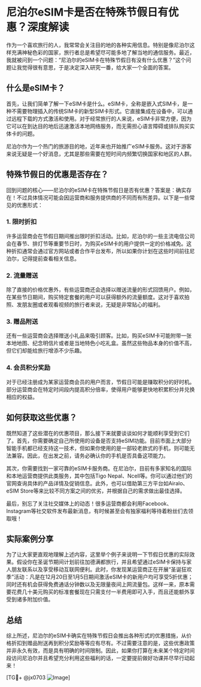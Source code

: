 # 尼泊尔eSIM卡是否在特殊节假日有优惠？深度解读

作为一个喜欢旅行的人，我常常会关注目的地的各种实用信息。特别是像尼泊尔这样充满神秘色彩的国家，旅行者总是希望尽可能多地了解当地的通信服务。最近，我就被问到一个问题：“尼泊尔的eSIM卡在特殊节假日有没有什么优惠？”这个问题让我觉得很有意思，于是决定深入研究一番，给大家一个全面的答案。

## 什么是eSIM卡？

首先，让我们简单了解一下eSIM卡是什么。eSIM卡，全称是嵌入式SIM卡，是一种不需要物理插入的传统SIM卡的新型SIM卡形式。它直接集成在设备中，可以通过远程下载的方式激活和使用。对于经常旅行的人来说，eSIM卡非常方便，因为它可以在到达目的地后迅速激活本地网络服务，而无需担心语言障碍或排队购买实体卡的问题。

尼泊尔作为一个热门的旅游目的地，近年来也开始推广eSIM卡服务。这对于游客来说无疑是一个好消息，尤其是那些需要在短时间内频繁切换国家和地区的人群。

## 特殊节假日的优惠是否存在？

回到问题的核心——尼泊尔的eSIM卡在特殊节假日是否有优惠？答案是：确实存在！不过具体情况可能会因运营商和服务提供商的不同而有所差异。以下是一些常见的优惠形式：

### 1. 限时折扣

许多运营商会在节假日期间推出限时折扣活动。比如，尼泊尔的一些主流电信公司会在春节、排灯节等重要节日时，为购买eSIM卡的用户提供一定的价格减免。这种折扣通常会通过官方网站或者合作平台发布，所以如果你计划在这些时间前往尼泊尔，记得提前查看相关信息。

### 2. 流量赠送

除了直接的价格优惠外，有些运营商还会选择以赠送流量的形式回馈用户。例如，在某些节日期间，购买特定套餐的用户可以获得额外的流量额度。这对于喜欢拍照、发朋友圈或者观看视频的旅行者来说，无疑是非常贴心的福利。

### 3. 赠品附送

还有一些运营商会选择赠送小礼品来吸引顾客。比如，购买eSIM卡可能附带一张本地地图、纪念明信片或者是当地特色小吃礼盒。虽然这些物品本身的价值不高，但它们却能给旅行增添不少乐趣。

### 4. 会员积分奖励

对于已经注册成为某家运营商会员的用户而言，节假日可能是赚取积分的好时机。部分运营商会在特定时间段内提高积分倍率，使得用户能够更快地积累积分并兑换相应的权益。

## 如何获取这些优惠？

既然知道了这些潜在的优惠项目，那么接下来就要谈谈如何才能顺利享受到它们了。首先，你需要确定自己所使用的设备是否支持eSIM功能。目前市面上大部分智能手机都已经支持这一技术，但如果你使用的是一部较老款式的手机，则可能无法兼容。因此，在出发之前，请务必确认你的手机是否具备这项能力。

其次，你需要找到一家可靠的eSIM卡服务商。在尼泊尔，目前有多家知名的国际和本地运营商提供此类服务，其中包括Tigo Nepal、Ncell等。你可以通过他们的官网查询具体的产品详情及促销信息。此外，也可以借助第三方平台如Airalo、eSIM Store等来比较不同方案之间的优劣，并根据自己的需求做出最佳选择。

最后，别忘了关注社交媒体上的动态！很多运营商都会利用Facebook、Instagram等社交软件发布最新消息，有时候甚至会有独家福利等待着粉丝们去领取哦！

## 实际案例分享

为了让大家更直观地理解上述内容，这里举个例子来说明一下节假日优惠的实际效果。假设你在圣诞节期间计划前往加德满都旅行，并且希望通过eSIM卡保持与家人朋友联系以及享受移动互联网便利。此时，你发现某运营商正在开展“圣诞狂欢季”活动：凡是在12月20日至1月5日期间激活eSIM卡的新用户均可享受5折优惠；同时还有机会获得免费通话分钟数以及无限量夜间上网流量包。这样一来，原本需要花费几十美元购买的标准套餐现在只需支付一半费用即可入手，而且还能额外享受到诸多附加价值。

## 总结

综上所述，尼泊尔的eSIM卡确实在特殊节假日会推出各种形式的优惠措施，从价格折扣到赠品附送再到积分奖励等等应有尽有。不过需要注意的是，这些优惠政策并非永久有效，而是具有明确的时间限制。因此，如果你打算在未来某个特定时间段访问尼泊尔并且希望充分利用这些福利的话，一定要提前做好功课并尽早行动起来！

[TG💪+ @jx0703 ![Image](https://github.com/user-attachments/assets/dbca1d08-cadb-493c-b0ec-ad6f7a83f270)]